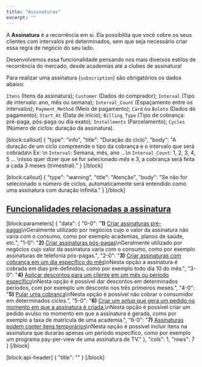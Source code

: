 ```yaml
---
title: "Assinaturas"
excerpt: ""
---
```

A **Assinatura** é a recorrência em si. Ela possibilita que você cobre os seus clientes com intervalos pré determinados, sem que seja necessário criar essa regra de negócio do seu lado. 

Desenvolvemos essa funcionalidade pensando nos mais diversos estilos de recorrência do mercado, desde academias até a clubes de assinatura!

Para realizar uma assinatura (`subscription`) são obrigatórios os dados abaixo: 

`Itens` (Itens da assinatura);
`Customer` (Dados do comprador);
`Interval` (Tipo de intervalo: ano, mês ou semana);
`Interval_Count` (Espaçamento entre os intervalos);
`Payment_Method` (Meio de pagamento);
`Card` ou `Boleto` (Dados do pagamento);
`Start_At` (Data de início);
`Billing_Type` (Tipo de cobrança: pré-paga, pós-paga ou dia exato);
`Installments` (Parcelamento);
`Cycles` (Número de ciclos: duração da assinatura).


[block:callout]
{
  "type": "info",
  "title": "Duração do ciclo",
  "body": "A duração de um ciclo compreende o tipo da cobrança e o intervalo que será cobrada\n        Ex: \n              `Interval`: Semana, mês, ano ...\n              `Interval_Count`: 1, 2, 3, 4, 5 ... \nIsso quer dizer que se for selecionado *mês* e 3, a cobrança será feita a cada 3 meses (trimestral)."
}
[/block]

[block:callout]
{
  "type": "warning",
  "title": "Atenção",
  "body": "Se não for selecionado o número de ciclos, automaticamente será entendido como uma assinatura com duração infinita."
}
[/block]
  

## [**Funcionalidades relacionadas a assinatura**]()
[block:parameters]
{
  "data": {
    "0-0": "**1)** [Criar assinaturas pré-pagas]()\nGeralmente utilizado por negócios cujo o valor da assinatura não varia com o consumo, como por exemplo academias, planos de saúde, etc.",
    "1-0": "**2)** [Criar assinaturas pós-pagas]()\nGeralmente utilizado por negócios cujo valor da assinatura varia com o consumo, como por exemplo assinaturas de telefonia pós-pagas.",
    "2-0": "**3)** [Criar assinaturas com cobrança em um dia específico do mês]()\nNesta opção a assinatura é cobrada em dias pré-definidos, como por exemplo todo dia 10 do mês.",
    "3-0": "**4)** [Aplicar descontos para um cliente em um mês ou período específico]()\nNesta opção é possível dar descontos em determinados períodos, com por exemplo um desconto nos três primeiros meses.",
    "4-0": "**5)** [Pular uma cobrança]()\nNesta opção é possível não cobrar o consumidor em determinados ciclos.",
    "5-0": "**6)** [Criar um *setup* que gera um pedido no momento em que a assinatura é criada.]()\nNesta opção é possível criar um pedido avulso no momento em que a assinatura é gerada, como por exemplo a taxa de matrícula de uma academia.",
    "6-0": "**7)** [Assinaturas podem conter itens temporários]()\nNesta opção é possível incluir itens na assinatura que durarão apenas um período específico, como por exemplo um programa pay-per-view de uma assinatura de TV."
  },
  "cols": 1,
  "rows": 7
}
[/block]

[block:api-header]
{
  "title": ""
}
[/block]